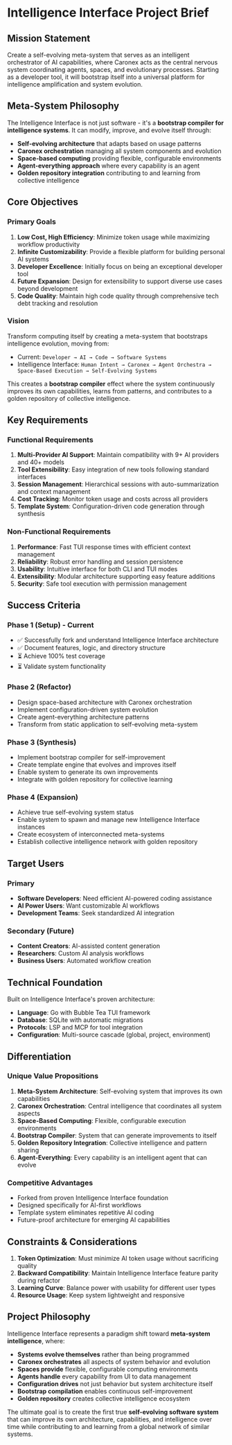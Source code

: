 # Intelligence Interface Project Brief

## Mission Statement

Create a self-evolving meta-system that serves as an intelligent orchestrator of AI capabilities, where Caronex acts as the central nervous system coordinating agents, spaces, and evolutionary processes. Starting as a developer tool, it will bootstrap itself into a universal platform for intelligence amplification and system evolution.

## Meta-System Philosophy

The Intelligence Interface is not just software - it's a **bootstrap compiler for intelligence systems**. It can modify, improve, and evolve itself through:
- **Self-evolving architecture** that adapts based on usage patterns
- **Caronex orchestration** managing all system components and evolution
- **Space-based computing** providing flexible, configurable environments
- **Agent-everything approach** where every capability is an agent
- **Golden repository integration** contributing to and learning from collective intelligence

## Core Objectives

### Primary Goals
1. **Low Cost, High Efficiency**: Minimize token usage while maximizing workflow productivity
2. **Infinite Customizability**: Provide a flexible platform for building personal AI systems
3. **Developer Excellence**: Initially focus on being an exceptional developer tool
4. **Future Expansion**: Design for extensibility to support diverse use cases beyond development
5. **Code Quality**: Maintain high code quality through comprehensive tech debt tracking and resolution

### Vision
Transform computing itself by creating a meta-system that bootstraps intelligence evolution, moving from:
- Current: `Developer → AI → Code → Software Systems`
- Intelligence Interface: `Human Intent → Caronex → Agent Orchestra → Space-Based Execution → Self-Evolving Systems`

This creates a **bootstrap compiler** effect where the system continuously improves its own capabilities, learns from patterns, and contributes to a golden repository of collective intelligence.

## Key Requirements

### Functional Requirements
1. **Multi-Provider AI Support**: Maintain compatibility with 9+ AI providers and 40+ models
2. **Tool Extensibility**: Easy integration of new tools following standard interfaces
3. **Session Management**: Hierarchical sessions with auto-summarization and context management
4. **Cost Tracking**: Monitor token usage and costs across all providers
5. **Template System**: Configuration-driven code generation through synthesis

### Non-Functional Requirements
1. **Performance**: Fast TUI response times with efficient context management
2. **Reliability**: Robust error handling and session persistence
3. **Usability**: Intuitive interface for both CLI and TUI modes
4. **Extensibility**: Modular architecture supporting easy feature additions
5. **Security**: Safe tool execution with permission management

## Success Criteria

### Phase 1 (Setup) - Current
- ✅ Successfully fork and understand Intelligence Interface architecture
- ✅ Document features, logic, and directory structure
- ⏳ Achieve 100% test coverage
- ⏳ Validate system functionality

### Phase 2 (Refactor)
- Design space-based architecture with Caronex orchestration
- Implement configuration-driven system evolution
- Create agent-everything architecture patterns
- Transform from static application to self-evolving meta-system

### Phase 3 (Synthesis)
- Implement bootstrap compiler for self-improvement
- Create template engine that evolves and improves itself
- Enable system to generate its own improvements
- Integrate with golden repository for collective learning

### Phase 4 (Expansion)
- Achieve true self-evolving system status
- Enable system to spawn and manage new Intelligence Interface instances
- Create ecosystem of interconnected meta-systems
- Establish collective intelligence network with golden repository

## Target Users

### Primary
- **Software Developers**: Need efficient AI-powered coding assistance
- **AI Power Users**: Want customizable AI workflows
- **Development Teams**: Seek standardized AI integration

### Secondary (Future)
- **Content Creators**: AI-assisted content generation
- **Researchers**: Custom AI analysis workflows
- **Business Users**: Automated workflow creation

## Technical Foundation

Built on Intelligence Interface's proven architecture:
- **Language**: Go with Bubble Tea TUI framework
- **Database**: SQLite with automatic migrations
- **Protocols**: LSP and MCP for tool integration
- **Configuration**: Multi-source cascade (global, project, environment)

## Differentiation

### Unique Value Propositions
1. **Meta-System Architecture**: Self-evolving system that improves its own capabilities
2. **Caronex Orchestration**: Central intelligence that coordinates all system aspects
3. **Space-Based Computing**: Flexible, configurable execution environments
4. **Bootstrap Compiler**: System that can generate improvements to itself
5. **Golden Repository Integration**: Collective intelligence and pattern sharing
6. **Agent-Everything**: Every capability is an intelligent agent that can evolve

### Competitive Advantages
- Forked from proven Intelligence Interface foundation
- Designed specifically for AI-first workflows
- Template system eliminates repetitive AI coding
- Future-proof architecture for emerging AI capabilities

## Constraints & Considerations

1. **Token Optimization**: Must minimize AI token usage without sacrificing quality
2. **Backward Compatibility**: Maintain Intelligence Interface feature parity during refactor
3. **Learning Curve**: Balance power with usability for different user types
4. **Resource Usage**: Keep system lightweight and responsive

## Project Philosophy

Intelligence Interface represents a paradigm shift toward **meta-system intelligence**, where:
- **Systems evolve themselves** rather than being programmed
- **Caronex orchestrates** all aspects of system behavior and evolution
- **Spaces provide** flexible, configurable computing environments
- **Agents handle** every capability from UI to data management
- **Configuration drives** not just behavior but system architecture itself
- **Bootstrap compilation** enables continuous self-improvement
- **Golden repository** creates collective intelligence ecosystem

The ultimate goal is to create the first true **self-evolving software system** that can improve its own architecture, capabilities, and intelligence over time while contributing to and learning from a global network of similar systems.